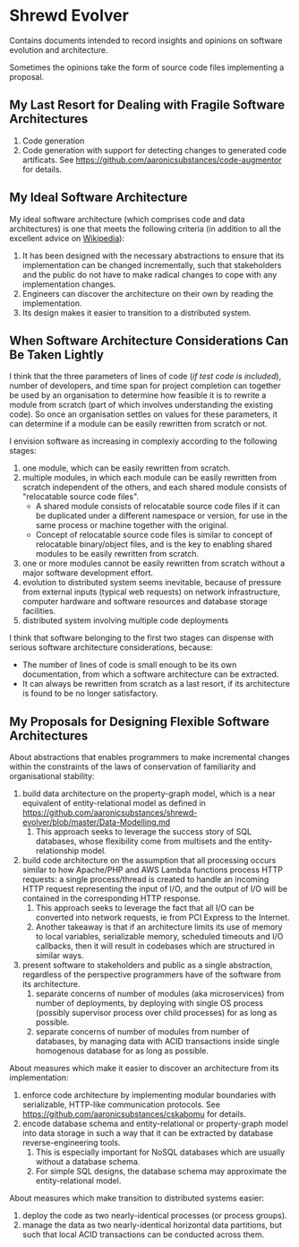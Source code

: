 # Shrewd Evolver

Contains documents intended to record insights and opinions on software evolution and architecture.

Sometimes the opinions take the form of source code files implementing a proposal.


## My Last Resort for Dealing with Fragile Software Architectures

  1. Code generation
  2. Code generation with support for detecting changes to generated code artificats. See https://github.com/aaronicsubstances/code-augmentor for details.


## My Ideal Software Architecture

My ideal software architecture (which comprises code and data architectures)  is one that meets the following criteria (in addition to all the excellent advice on [Wikipedia](https://en.wikipedia.org/wiki/Software_architecture)):

  1. It has been designed with the necessary abstractions to ensure that its implementation can be changed incrementally, such that stakeholders and the public do not have to make radical changes to cope with any implementation changes.
  2. Engineers can discover the architecture on their own by reading the implementation.
  3. Its design makes it easier to transition to a distributed system.

## When Software Architecture Considerations Can Be Taken Lightly

I think that the three parameters of lines of code (*if test code is included*), number of developers, and time span for project completion can together be used by an organisation to determine how feasible it is to rewrite a module from scratch (part of which involves understanding the existing code). So once an organisation settles on values for these parameters, it can determine if a module can be easily rewritten from scratch or not.

I envision software as increasing in complexiy according to the following stages:
  1. one module, which can be easily rewritten from scratch.
  2. multiple modules, in which each module can be easily rewritten from scratch independent of the others, and each shared module consists of "relocatable source code files".
     - A shared module consists of relocatable source code files if it can be duplicated under a different namespace or version, for use in the same process or machine together with the original.
     - Concept of relocatable source code files is similar to concept of relocatable binary/object files, and is the key to enabling shared modules to be easily rewritten from scratch.
  4. one or more modules cannot be easily rewritten from scratch without a major software development effort.
  5. evolution to distributed system seems inevitable, because of pressure from external inputs (typical web requests) on network infrastructure, computer hardware and software resources and database storage facilities.
  6. distributed system involving multiple code deployments

I think that software belonging to the first two stages can dispense with serious software architecture considerations, because:
  - The number of lines of code is small enough to be its own documentation, from which a software architecture can be extracted.
  - It can always be rewritten from scratch as a last resort, if its architecture is found to be no longer satisfactory.


## My Proposals for Designing Flexible Software Architectures

About abstractions that enables programmers to make incremental changes within the constraints of the laws of conservation of familiarity and organisational stability:
  1. build data architecture on the property-graph model, which is a near equivalent of entity-relational model as defined in https://github.com/aaronicsubstances/shrewd-evolver/blob/master/Data-Modelling.md
     1. This approach seeks to leverage the success story of SQL databases, whose flexibility come from multisets and the entity-relationship model.
  2. build code architecture on the assumption that all processing occurs similar to how Apache/PHP and AWS Lambda functions process HTTP requests: a single process/thread is created to handle an incoming HTTP request representing the input of I/O, and the output of I/O will be contained in the corresponding HTTP response.
     1. This approach seeks to leverage the fact that all I/O can be converted into network requests, ie from PCI Express to the Internet.
     3. Another takeaway is that if an architecture limits its use of memory to local variables, serializable memory, scheduled timeouts and I/O callbacks, then it will result in codebases which are structured in similar ways.
  3. present software to stakeholders and public as a single abstraction, regardless of the perspective programmers have of the software from its architecture.
     1. separate concerns of number of modules (aka microservices) from number of deployments, by deploying with single OS process (possibly supervisor process over child processes) for as long as possible.
     3. separate concerns of number of modules from number of databases, by managing data with ACID transactions inside single homogenous database for as long as possible.

About measures which make it easier to discover an architecture from its implementation:
  1. enforce code architecture by implementing modular boundaries with serializable, HTTP-like communication protocols. See https://github.com/aaronicsubstances/cskabomu for details.
  4. encode database schema and entity-relational or property-graph model into data storage in such a way that it can be extracted by database reverse-engineering tools.
     1. This is especially important for NoSQL databases which are usually without a database schema.
     2. For simple SQL designs, the database schema may approximate the entity-relational model.

About measures which make transition to distributed systems easier:
  1. deploy the code as two nearly-identical processes (or process groups).
  1. manage the data as two nearly-identical horizontal data partitions, but such that local ACID transactions can be conducted across them.
